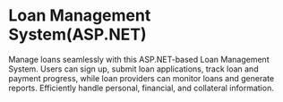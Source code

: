 # Loan Management System(ASP.NET)
 Manage loans seamlessly with this ASP.NET-based Loan Management System. Users can sign up, submit loan applications, track loan and payment progress, while loan providers can monitor loans and generate reports. Efficiently handle personal, financial, and collateral information.
